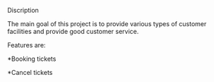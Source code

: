 Discription

The main goal of this project is to provide various types of customer facilities and provide good customer service. 

Features are:

*Booking tickets

*Cancel tickets



